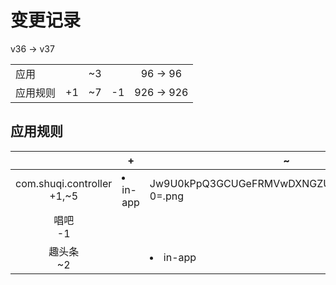 # 变更记录

v36 -> v37

||||||
|-|:-:|:-:|:-:|:-:|
|应用||~3||96 -> 96|
|应用规则|+1|~7|-1|926 -> 926|

## 应用规则

||+|~|-|
|:-:|-|-|-|
|com.shuqi.controller<br>+1,~5|<li>in-app|Jw9U0kPpQ3GCUGeFRMVwDXNGZU0uPFtESBvgINyFp-0=.png|<li>in-app|47DEQpj8HBSa-_TImW-5JCeuQeRkm5NMpJWZG3hSuFU=.png,<li>in-app|qMx9KXu_J5R71mej7ifQC_MjRiA9q24h_WO6TF1SNKc=.png,<li>in-app|tJVIc1oLBDZQrao2-9swhsvJFH_Ut-wu1ch6fVbKOvM=.png,<li>in-app|56qEdOWQW1Jf8HQ3qSqkWhOtBMmrM6SnpY0UXAPjsUI=.png,<li>in-app|1i6IOAWt3rzhAS_F-5MGU9hRSByUKYQgaOErt60yvUE=.png||
|唱吧<br>-1|||<li>in-app|yFgoMcqD5msGOXH_KKLPkPVgAsW2iSRpD0qb2S7eIFM=.png|
|趣头条<br>~2||<li>in-app|9_CwgFbGnHUJskMSsqb8l5PNyCEWFYbfE8DqGOyvXHg=.png,<li>in-app|t9y5m55Sfp03f3z-gJDOHmZq5mMv16LMSWJyNxfkCo0=.png||
